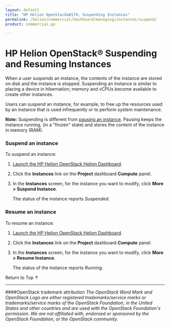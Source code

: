 ```yaml
---
layout: default
title: "HP Helion OpenStack&#174; Suspending Instances"
permalink: /helion/commercial/dashboard/managing/instances/suspend/
product: commercial.ga

---
```

<!--UNDER REVISION-->

<script>

function PageRefresh {
onLoad="window.refresh"
}

PageRefresh();

</script>

<!--
<p style="font-size: small;"> <a href="/helion/commercial/ga1/install/">&#9664; PREV</a> | <a href="/helion/commercial/ga1/install-overview/">&#9650; UP</a> | <a href="/helion/commercial/ga1/">NEXT &#9654;</a> </p>
-->

# HP Helion OpenStack&#174; Suspending and Resuming Instances

When a user <em>suspends</em> an instance, the contents of the instance are stored on disk and the instance is stopped. Suspending an instance is similar to placing a device in hibernation; memory and vCPUs become available to create other instances.</p>

Users can suspend an instance, for example, to free up the resources used by an instance that is used infrequently or to perform system maintenance. </p>

**Note:** Suspending is different from <a href="/helion/commercial/dashboard/managing/instances/pause/">pausing an instance</a>. Pausing keeps the instance running, (in a &quot;frozen&quot; state) and stores the content of the instance in memory (RAM).  
</p>

### Suspend an instance ###

To suspend an instance:</p>

1. [Launch the HP Helion OpenStack Helion Dashboard](/helion/openstack/dashboard/login/).

2. Click the <strong>Instances</strong> link on the <strong>Project</strong> dashboard <strong>Compute</strong> panel.</p>

3. In the <strong>Instances</strong> screen, for the instance you want to modify, click <strong>More &gt; Suspend Instance</strong>.</p>

	The status of the instance reports *Suspended*.</p>

### Resume an instance ###

To resume an instance:</p>

1. [Launch the HP Helion OpenStack Helion Dashboard](/helion/openstack/dashboard/login/).

2. Click the <strong>Instances</strong> link on the <strong>Project</strong> dashboard <strong>Compute</strong> panel.</p>

3. In the <strong>Instances</strong> screen, for the instance you want to modify, click <strong>More &gt; Resume Instance</strong>.</p>

	The status of the instance reports *Running*. </p>

<a href="#top" style="padding:14px 0px 14px 0px; text-decoration: none;"> Return to Top &#8593; </a></p>


----
####OpenStack trademark attribution
*The OpenStack Word Mark and OpenStack Logo are either registered trademarks/service marks or trademarks/service marks of the OpenStack Foundation, in the United States and other countries and are used with the OpenStack Foundation's permission. We are not affiliated with, endorsed or sponsored by the OpenStack Foundation, or the OpenStack community.*
